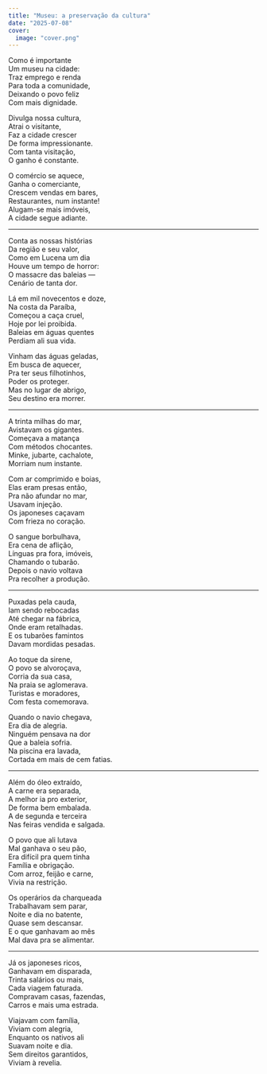 ```yaml
---
title: "Museu: a preservação da cultura"
date: "2025-07-08"
cover:
  image: "cover.png"
---
```


Como é importante\
Um museu na cidade:\
Traz emprego e renda\
Para toda a comunidade,\
Deixando o povo feliz\
Com mais dignidade.

Divulga nossa cultura,\
Atrai o visitante,\
Faz a cidade crescer\
De forma impressionante.\
Com tanta visitação,\
O ganho é constante.

O comércio se aquece,\
Ganha o comerciante,\
Crescem vendas em bares,\
Restaurantes, num instante!\
Alugam-se mais imóveis,\
A cidade segue adiante.

---

Conta as nossas histórias\
Da região e seu valor,\
Como em Lucena um dia\
Houve um tempo de horror:\
O massacre das baleias —\
Cenário de tanta dor.

Lá em mil novecentos e doze,\
Na costa da Paraíba,\
Começou a caça cruel,\
Hoje por lei proibida.\
Baleias em águas quentes\
Perdiam ali sua vida.

Vinham das águas geladas,\
Em busca de aquecer,\
Pra ter seus filhotinhos,\
Poder os proteger.\
Mas no lugar de abrigo,\
Seu destino era morrer.

---

A trinta milhas do mar,\
Avistavam os gigantes.\
Começava a matança\
Com métodos chocantes.\
Minke, jubarte, cachalote,\
Morriam num instante.

Com ar comprimido e boias,\
Elas eram presas então,\
Pra não afundar no mar,\
Usavam injeção.\
Os japoneses caçavam\
Com frieza no coração.

O sangue borbulhava,\
Era cena de aflição,\
Línguas pra fora, imóveis,\
Chamando o tubarão.\
Depois o navio voltava\
Pra recolher a produção.

---

Puxadas pela cauda,\
Iam sendo rebocadas\
Até chegar na fábrica,\
Onde eram retalhadas.\
E os tubarões famintos\
Davam mordidas pesadas.

Ao toque da sirene,\
O povo se alvoroçava,\
Corria da sua casa,\
Na praia se aglomerava.\
Turistas e moradores,\
Com festa comemorava.

Quando o navio chegava,\
Era dia de alegria.\
Ninguém pensava na dor\
Que a baleia sofria.\
Na piscina era lavada,\
Cortada em mais de cem fatias.

---

Além do óleo extraído,\
A carne era separada,\
A melhor ia pro exterior,\
De forma bem embalada.\
A de segunda e terceira\
Nas feiras vendida e salgada.

O povo que ali lutava\
Mal ganhava o seu pão,\
Era difícil pra quem tinha\
Família e obrigação.\
Com arroz, feijão e carne,\
Vivia na restrição.

Os operários da charqueada\
Trabalhavam sem parar,\
Noite e dia no batente,\
Quase sem descansar.\
E o que ganhavam ao mês\
Mal dava pra se alimentar.

---

Já os japoneses ricos,\
Ganhavam em disparada,\
Trinta salários ou mais,\
Cada viagem faturada.\
Compravam casas, fazendas,\
Carros e mais uma estrada.

Viajavam com família,\
Viviam com alegria,\
Enquanto os nativos ali\
Suavam noite e dia.\
Sem direitos garantidos,\
Viviam à revelia.
